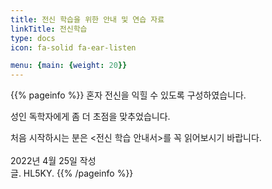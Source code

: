 ```yaml
---
title: 전신 학습을 위한 안내 및 연습 자료
linkTitle: 전신학습
type: docs
icon: fa-solid fa-ear-listen

menu: {main: {weight: 20}}
---
```



<!--
상부 메뉴에 아이콘이 보이도록 하려면
menu: {main: {pre: <i class="fa-solid fa-ear-listen"></i>}}
weight: 20

상부 메뉴에서 아이콘을 없애려면
menu: {main: {weight: 20}}



{{% pageinfo %}}

{{% /pageinfo %}} 

-->

{{% pageinfo %}}
혼자 전신을 익힐 수 있도록 구성하였습니다.

성인 독학자에게 좀 더 초점을 맞추었습니다.

처음 시작하시는 분은 <전신 학습 안내서>를 꼭 읽어보시기 바랍니다.
<br><br>
2022년 4월 25일 작성<br>
글. HL5KY.
{{% /pageinfo %}}
